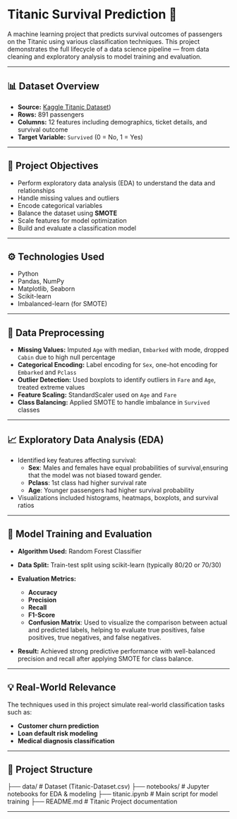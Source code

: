 # Titanic Survival Prediction 🚢

A machine learning project that predicts survival outcomes of passengers on the Titanic using various classification techniques. This project demonstrates the full lifecycle of a data science pipeline — from data cleaning and exploratory analysis to model training and evaluation.

-----------------------------------------------------------------------------------------------------------------------------------

## 📊 Dataset Overview

- **Source:** [Kaggle Titanic Dataset]([https://www.kaggle.com/datasets/yasserh/titanic-dataset/data]))
- **Rows:** 891 passengers  
- **Columns:** 12 features including demographics, ticket details, and survival outcome  
- **Target Variable:** `Survived` (0 = No, 1 = Yes)

-----------------------------------------------------------------------------------------------------------------------------------

## 📌 Project Objectives

- Perform exploratory data analysis (EDA) to understand the data and relationships
- Handle missing values and outliers
- Encode categorical variables
- Balance the dataset using **SMOTE**
- Scale features for model optimization
- Build and evaluate a classification model

------------------------------------------------------------------------------------------------------------------------------------

## ⚙️ Technologies Used

- Python  
- Pandas, NumPy  
- Matplotlib, Seaborn  
- Scikit-learn  
- Imbalanced-learn (for SMOTE)

-----------------------------------------------------------------------------------------------------------------------------------

## 🧹 Data Preprocessing

- **Missing Values:** Imputed `Age` with median, `Embarked` with mode, dropped `Cabin` due to high null percentage  
- **Categorical Encoding:** Label encoding for `Sex`, one-hot encoding for `Embarked` and `Pclass`  
- **Outlier Detection:** Used boxplots to identify outliers in `Fare` and `Age`, treated extreme values  
- **Feature Scaling:** StandardScaler used on `Age` and `Fare`  
- **Class Balancing:** Applied SMOTE to handle imbalance in `Survived` classes

-----------------------------------------------------------------------------------------------------------------------------------

## 📈 Exploratory Data Analysis (EDA)

- Identified key features affecting survival:
  - **Sex**: Males and females have equal probabilities of survival,ensuring that the model was not biased toward gender.
  - **Pclass**: 1st class had higher survival rate
  - **Age**: Younger passengers had higher survival probability
- Visualizations included histograms, heatmaps, boxplots, and survival ratios

-----------------------------------------------------------------------------------------------------------------------------------

## 🤖 Model Training and Evaluation

- **Algorithm Used:** Random Forest Classifier
- **Data Split:** Train-test split using scikit-learn (typically 80/20 or 70/30)
- **Evaluation Metrics:**
  - **Accuracy**
  - **Precision**
  - **Recall**
  - **F1-Score**
  - **Confusion Matrix**: Used to visualize the comparison between actual and predicted labels, helping to evaluate true positives, false positives, true negatives, and false negatives.

- **Result:** Achieved strong predictive performance with well-balanced precision and recall after applying SMOTE for class balance.

-----------------------------------------------------------------------------------------------------------------------------------

## 💡 Real-World Relevance

The techniques used in this project simulate real-world classification tasks such as:

- **Customer churn prediction**  
- **Loan default risk modeling**  
- **Medical diagnosis classification**

------------------------------------------------------------------------------------------------------------------------------------

## 📁 Project Structure

├── data/ # Dataset (Titanic-Dataset.csv)
├── notebooks/ # Jupyter notebooks for EDA & modeling
├── titanic.ipynb # Main script for model training
├── README.md # Titanic Project documentation

-------------------------------------------------------------------------------------------------------------------------------------



